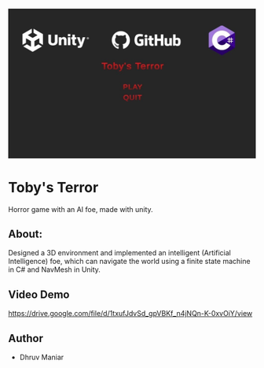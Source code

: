 ![Toby's Terror](https://github.com/Dhruvbam/Tobby-s-Terror/blob/main/tt.jpg)
# Toby's Terror
Horror game with an AI foe, made with unity.

## About:
Designed a 3D environment and implemented an intelligent (Artificial Intelligence) foe, which can navigate the world
using a finite state machine in C# and NavMesh in Unity.

## Video Demo
https://drive.google.com/file/d/1txufJdvSd_gpVBKf_n4jNQn-K-0xvOiY/view

## Author
* Dhruv Maniar
